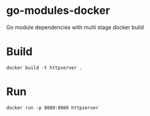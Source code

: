 # go-modules-docker
Go module dependencies with multi stage docker build

# Build
```docker build -t httpserver .```

# Run
```docker run -p 8080:8080 httpserver```
